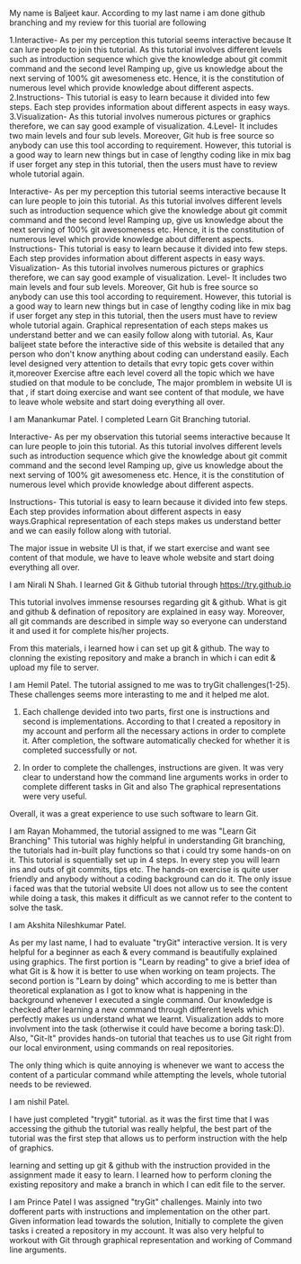 My name is Baljeet kaur.
According to my last name i am done github branching and my review for this tuorial are following

1.Interactive- As per my perception this tutorial seems interactive because It can lure people to join this  tutorial. As this tutorial involves different levels such as introduction sequence which give the knowledge about git commit command and the second level Ramping up, give us knowledge about the next serving of 100% git awesomeness etc. Hence, it is the constitution of numerous level which provide knowledge about different aspects. 
2.Instructions- This tutorial is easy to learn because it divided into few steps. Each step provides information about different aspects in easy ways. 
3.Visualization- As this tutorial involves numerous pictures or graphics therefore, we can say good example of visualization. 
4.Level- It includes two main levels and four sub levels. Moreover, Git hub is free source so anybody can use this tool according to requirement.
However, this tutorial is a good way to learn new things but in case of lengthy coding like in mix bag if user forget any step in this tutorial, then the users must have to review whole tutorial again. 



Interactive- As per my perception this tutorial seems interactive because It can lure people to join this  tutorial. 
As this tutorial involves different levels such as introduction sequence which give the knowledge about git commit command and
the second level Ramping up, give us knowledge about the next serving of 100% git awesomeness etc. Hence, it is the constitution
of numerous level which provide knowledge about different aspects. 
Instructions- This tutorial is easy to learn because it divided into few steps. Each step provides information about different aspects in easy ways. 
Visualization- As this tutorial involves numerous pictures or graphics therefore, we can say good example of visualization. 
Level- It includes two main levels and four sub levels. Moreover, Git hub is free source so anybody can use this tool according to requirement.
However, this tutorial is a good way to learn new things but in case of lengthy coding like in mix bag if user forget any step in this tutorial,
then the users must have to review whole tutorial again. 
Graphical representation of each steps makes us understand better and we can easily follow along with tutorial.
As, Kaur balijeet state before the interactive side of this website is detailed that any person who don't know anything about coding can understand easily.
Each level designed very attention to details that evry topic gets cover within it,moreover Exercise aftre each level coverd all the topic which we have studied on that module
to be conclude, The major promblem in website UI is that , if start doing exercise and want see content of that module, we have to leave whole website and start doing everything all over. 


I am Manankumar Patel. I completed Learn Git Branching tutorial.

Interactive- As per my observation this tutorial seems interactive because It can lure people to join this tutorial. As this tutorial involves different levels such as introduction sequence which give the knowledge about git commit command and the second level Ramping up, give us knowledge about the next serving of 100% git awesomeness etc. Hence, it is the constitution of numerous level which provide knowledge about different aspects. 

Instructions- This tutorial is easy to learn because it divided into few steps. Each step provides information about different aspects in easy ways.Graphical representation of each steps makes us understand better and we can easily follow along with tutorial. 

The major issue in website UI is that, if we start exercise and want see content of that module, we have to leave whole website and start doing everything all over.


I am Nirali N Shah. I learned Git & Github tutorial through https://try.github.io 

This tutorial involves immense resourses regarding git & github. What is git and github & defination of repository are explained in easy way. Moreover, all git commands are described in simple way so everyone can understand it and used it for complete his/her projects.

From this materials, i learned how i can set up git & github. The way to clonning the existing repository and make a branch in which i can edit & upload my file to server.  

I am Hemil Patel. 
The tutorial assigned to me was to tryGit challenges(1-25). These challenges seems more interasting to me and it helped me alot.

1) Each challenge devided into two parts, first one is instructions and second is implementations. According to that I created a repository in my account and perform all the necessary actions in order to complete it. After completion, the software automatically checked for whether it is completed successfully or not.

2) In order to complete the challenges, instructions are given. It was very clear to understand how the command line arguments works in order to complete different tasks in Git and also The graphical representations were very useful.

Overall, it was a great experience to use such software to learn Git.


I am Rayan Mohammed, the tutorial assigned to me was "Learn Git Branching" This tutorial was highly helpful in understanding Git branching, the tutorials had in-built play functions so that i could try some hands-on on it. This tutorial is squentially set up in 4 steps. In every step you will learn ins and outs of git commits, tips etc. The hands-on exercise is quite user friendly and anybody without a coding background can do it. The only issue i faced was that the tutorial website UI does not allow us to see the content while doing a task, this makes it difficult as we cannot refer to the content to solve the task.

I am Akshita Nileshkumar Patel.

As per my last name, I had to evaluate "tryGit" interactive version. It is very helpful for a beginner as each & every command is beautifully explained using graphics. The first portion is "Learn by reading" to give a brief idea of what Git is & how it is better to use when working on team projects.
The second portion is "Learn by doing" which according to me is better than theoretical explanation as I got to know what is happening in the background whenever I executed a single command. Our knowledge is checked after learning a new command through different levels which perfectly makes us understand what we learnt. Visualization adds to more involvment into the task (otherwise it could have become a boring task:D). Also, "Git-It" provides hands-on tutorial that teaches us to use Git right from our local environment, using commands on real repositories.

The only thing which is quite annoying is whenever we want to access the content of a particular command while attempting the levels, whole tutorial needs to be reviewed.



I am nishil Patel.

I have just completed "trygit" tutorial. as it was the first time that I was accessing the github the tutorial was really helpful, the best part of the tutorial was the first step that allows us to perform instruction with the help of graphics.

learning  and setting up git & github with the instruction provided in the assignment made it easy to learn. I learned how to perform cloning the existing repository and make a branch in which I can edit file to the server.  


I am Prince Patel
I was assigned "tryGit" challenges. Mainly into two dofferent parts with instructions and implementation on the other part. Given information lead towards the solution, Initially to complete the given tasks i created a repository in my account.
It was also very helpful to workout with Git through graphical representation and working of Command line arguments.

